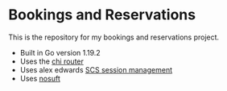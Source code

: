 # Bookings and Reservations
This is the repository for my bookings and reservations project.
- Built in Go version 1.19.2
- Uses the [chi router](https://github.com/go-chi/chi)
- Uses alex edwards [SCS session management](https://github.com/alexedwards/scs/v2)
- Uses [nosuft](https://github.com/justinas/nosurf) 